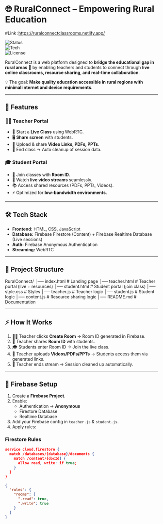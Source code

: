



# 🌐 RuralConnect – Empowering Rural Education  
#Link :https://ruralconnectclassrooms.netlify.app/

![Status](https://ruralconnectclassrooms.netlify.app/)   
![Tech](https://img.shields.io/badge/Powered%20By-Firebase%20%26%20WebRTC-yellow)  
![License](https://img.shields.io/badge/License-MIT-green)  

RuralConnect is a web platform designed to **bridge the educational gap in rural areas** 🏡 by enabling teachers and students to connect through **live online classrooms, resource sharing, and real-time collaboration**.  

💡 The goal: **Make quality education accessible in rural regions with minimal internet and device requirements.**  

---

## 🚀 Features  

### 👩‍🏫 Teacher Portal  
- 🎥 Start a **Live Class** using WebRTC.  
- 🖥️ **Share screen** with students.  
- 📂 Upload & share **Video Links, PDFs, PPTs**.  
- 🛑 End class → Auto cleanup of session data.  

### 🎓 Student Portal  
- 🔑 Join classes with **Room ID**.  
- 👀 Watch **live video streams** seamlessly.  
- 📚 Access shared resources (PDFs, PPTs, Videos).  
- ⚡ Optimized for **low-bandwidth environments**.  

---

## 🛠️ Tech Stack  

- **Frontend:** HTML, CSS, JavaScript  
- **Database:** Firebase Firestore (Content) + Firebase Realtime Database (Live sessions)  
- **Auth:** Firebase Anonymous Authentication  
- **Streaming:** WebRTC  

---

## 📂 Project Structure  

RuralConnect/
│── index.html # Landing page
│── teacher.html # Teacher portal (live + resources)
│── student.html # Student portal (join class)
│── style.css # Styles
│── teacher.js # Teacher logic
│── student.js # Student logic
│── content.js # Resource sharing logic
│── README.md # Documentation



---

## ⚡ How It Works  

1. 👩‍🏫 Teacher clicks **Create Room** → Room ID generated in Firebase.  
2. 📨 Teacher shares **Room ID** with students.  
3. 🎓 Students enter Room ID → Join the live class.  
4. 📂 Teacher uploads **Videos/PDFs/PPTs** → Students access them via generated links.  
5. 🛑 Teacher ends stream → Session cleaned up automatically.  

---

## 🔐 Firebase Setup  

1. Create a **Firebase Project**.  
2. Enable:  
   - Authentication → **Anonymous**  
   - Firestore Database  
   - Realtime Database  
3. Add your Firebase config in `teacher.js` & `student.js`.  
4. Apply rules:  

### Firestore Rules
```json
service cloud.firestore {
  match /databases/{database}/documents {
    match /content/{docId} {
      allow read, write: if true;
    }
  }
}

{
  "rules": {
    "rooms": {
      ".read": true,
      ".write": true
    }
  }
}
